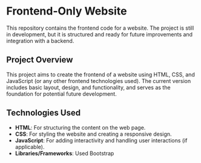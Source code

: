 # Frontend-Only Website

This repository contains the frontend code for a website. The project is still in development, but it is structured and ready for future improvements and integration with a backend.

## Project Overview

This project aims to create the frontend of a website using HTML, CSS, and JavaScript (or any other frontend technologies used). The current version includes basic layout, design, and functionality, and serves as the foundation for potential future development.

## Technologies Used

- **HTML**: For structuring the content on the web page.
- **CSS**: For styling the website and creating a responsive design.
- **JavaScript**: For adding interactivity and handling user interactions (if applicable).
- **Libraries/Frameworks**: Used Bootstrap
